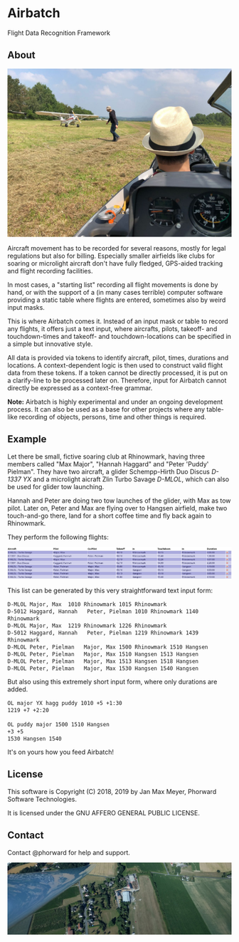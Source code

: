 # Airbatch

Flight Data Recognition Framework

## About

![Preparation for tow launch](preparation.jpg)

Aircraft movement has to be recorded for several reasons, mostly for legal regulations but also for billing. Especially smaller airfields like clubs for soaring or microlight aircraft don't have fully fledged, GPS-aided tracking and flight recording facilities.

In most cases, a "starting list" recording all flight movements is done by hand, or with the support of a (in many cases terrible) computer software providing a static table where flights are entered, sometimes also by weird input masks. 

This is where Airbatch comes it. Instead of an input mask or table to record any flights, it offers just a text input, where aircrafts, pilots, takeoff- and touchdown-times and takeoff- and touchdown-locations can be specified in a simple but innovative style.

All data is provided via tokens to identify aircraft, pilot, times, durations and locations. A context-dependent logic is then used to construct valid flight data from these tokens. If a token cannot be directly processed, it is put on a clarify-line to be processed later on. Therefore, input for Airbatch cannot directly be expressed as a context-free grammar.

**Note:** Airbatch is highly experimental and under an ongoing development process. It can also be used as a base for other projects where any table-like recording of objects, persons, time and other things is required.

## Example

Let there be small, fictive soaring club at Rhinowmark, having three members called "Max Major", "Hannah Haggard" and "Peter 'Puddy' Pielman". They have two aircraft, a glider Schempp-Hirth Duo Discus *D-1337 YX* and a microlight aicraft Zlin Turbo Savage *D-MLOL*, which can also be used for glider tow launching.

Hannah and Peter are doing two tow launches of the glider, with Max as tow pilot. Later on, Peter and Max are flying over to Hangsen airfield, make two touch-and-go there, land for a short coffee time and fly back again to Rhinowmark.

They perform the following flights:

![Flights Table](flights.png)

This list can be generated by this very straightforward text input form:

```
D-MLOL Major, Max  1010 Rhinowmark 1015 Rhinowmark
D-5012 Haggard, Hannah   Peter, Pielman 1010 Rhinowmark 1140 Rhinowmark
D-MLOL Major, Max  1219 Rhinowmark 1226 Rhinowmark
D-5012 Haggard, Hannah   Peter, Pielman 1219 Rhinowmark 1439 Rhinowmark
D-MLOL Peter, Pielman   Major, Max 1500 Rhinowmark 1510 Hangsen
D-MLOL Peter, Pielman   Major, Max 1510 Hangsen 1513 Hangsen
D-MLOL Peter, Pielman   Major, Max 1513 Hangsen 1518 Hangsen
D-MLOL Peter, Pielman   Major, Max 1530 Hangsen 1540 Hangsen
```

But also using this extremely short input form, where only durations are added.
```
OL major YX hagg puddy 1010 +5 +1:30
1219 +7 +2:20

OL puddy major 1500 1510 Hangsen
+3 +5
1530 Hangsen 1540
```

It's on yours how you feed Airbatch!

## License

This software is Copyright (C) 2018, 2019 by Jan Max Meyer, Phorward Software Technologies.

It is licensed under the GNU AFFERO GENERAL PUBLIC LICENSE.

## Contact

Contact @phorward for help and support.

![Libelle wing in flight](libelleInFlight.jpg)
